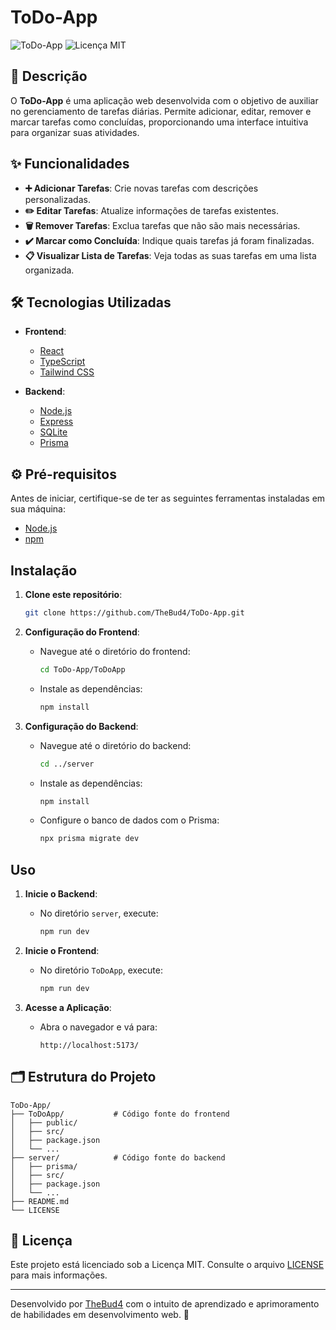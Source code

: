 # ToDo-App

![ToDo-App](https://img.shields.io/badge/status-concluído-green) 
![Licença MIT](https://img.shields.io/badge/licença-MIT-blue) 

## 📝 Descrição

O **ToDo-App** é uma aplicação web desenvolvida com o objetivo de auxiliar no gerenciamento de tarefas diárias. Permite adicionar, editar, remover e marcar tarefas como concluídas, proporcionando uma interface intuitiva para organizar suas atividades. 

## ✨ Funcionalidades

- **➕ Adicionar Tarefas**: Crie novas tarefas com descrições personalizadas.
- **✏️ Editar Tarefas**: Atualize informações de tarefas existentes.
- **🗑️ Remover Tarefas**: Exclua tarefas que não são mais necessárias.
- **✔️ Marcar como Concluída**: Indique quais tarefas já foram finalizadas.
- **📋 Visualizar Lista de Tarefas**: Veja todas as suas tarefas em uma lista organizada.

## 🛠️ Tecnologias Utilizadas

- **Frontend**:
  - [React](https://reactjs.org/) 
  - [TypeScript](https://www.typescriptlang.org/) 
  - [Tailwind CSS](https://tailwindcss.com/)

- **Backend**:
  - [Node.js](https://nodejs.org/) 
  - [Express](https://expressjs.com/)
  - [SQLite](https://www.sqlite.org/) 
  - [Prisma](https://www.prisma.io/)

## ⚙️ Pré-requisitos

Antes de iniciar, certifique-se de ter as seguintes ferramentas instaladas em sua máquina:

- [Node.js](https://nodejs.org/)
- [npm](https://www.npmjs.com/)

## Instalação

1. **Clone este repositório**:

   ```bash
   git clone https://github.com/TheBud4/ToDo-App.git
   ```

2. **Configuração do Frontend**:

   - Navegue até o diretório do frontend:

     ```bash
     cd ToDo-App/ToDoApp
     ```

   - Instale as dependências:

     ```bash
     npm install
     ```

3. **Configuração do Backend**:

   - Navegue até o diretório do backend:

     ```bash
     cd ../server
     ```

   - Instale as dependências:

     ```bash
     npm install
     ```

   - Configure o banco de dados com o Prisma:

     ```bash
     npx prisma migrate dev
     ```

## Uso

1. **Inicie o Backend**:

   - No diretório `server`, execute:

     ```bash
     npm run dev
     ```

2. **Inicie o Frontend**:

   - No diretório `ToDoApp`, execute:

     ```bash
     npm run dev
     ```

3. **Acesse a Aplicação**:

   - Abra o navegador e vá para:

     ```
     http://localhost:5173/
     ```

## 🗂️ Estrutura do Projeto

```plaintext
ToDo-App/
├── ToDoApp/           # Código fonte do frontend
│   ├── public/
│   ├── src/
│   ├── package.json
│   └── ...
├── server/            # Código fonte do backend
│   ├── prisma/
│   ├── src/
│   ├── package.json
│   └── ...
├── README.md
└── LICENSE
```

## 📜 Licença

Este projeto está licenciado sob a Licença MIT. Consulte o arquivo [LICENSE](LICENSE) para mais informações.

---

Desenvolvido por [TheBud4](https://github.com/TheBud4) com o intuito de aprendizado e aprimoramento de habilidades em desenvolvimento web. 🚀

